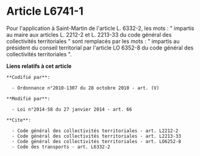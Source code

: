 # Article L6741-1

Pour l'application à Saint-Martin de l'article L. 6332-2, les mots : " impartis au maire aux articles L. 2212-2 et L. 2213-33
du code général des collectivités territoriales " sont remplacés par les mots : " impartis au président du conseil
territorial par l'article LO 6352-8 du code général des collectivités territoriales ".

**Liens relatifs à cet article**

	**Codifié par**:

	  - Ordonnance n°2010-1307 du 28 octobre 2010 - art. (V)

	**Modifié par**:

	  - Loi n°2014-58 du 27 janvier 2014 - art. 66

	**Cite**:

	  - Code général des collectivités territoriales - art. L2212-2
	  - Code général des collectivités territoriales - art. L2213-33
	  - Code général des collectivités territoriales - art. LO6252-8
	  - Code des transports - art. L6332-2
